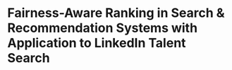 # Fairness-Aware Ranking in Search & Recommendation Systems with Application to LinkedIn Talent Search